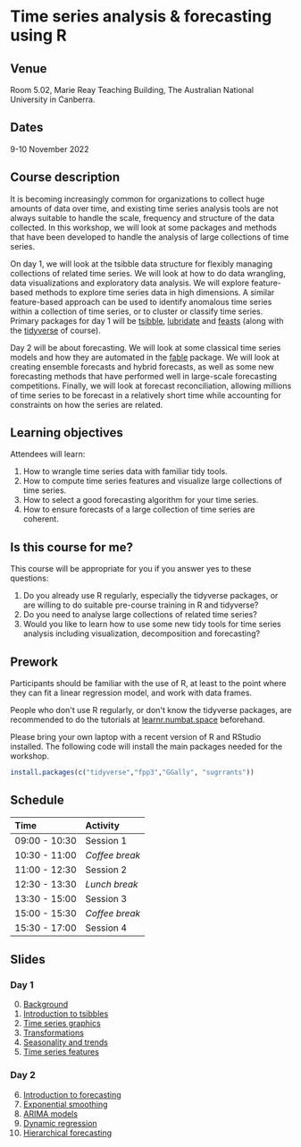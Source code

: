 # Time series analysis & forecasting using R

## Venue

Room 5.02, Marie Reay Teaching Building, The Australian National
University in Canberra.

## Dates

9-10 November 2022

## Course description

It is becoming increasingly common for organizations to collect huge
amounts of data over time, and existing time series analysis tools are
not always suitable to handle the scale, frequency and structure of the
data collected. In this workshop, we will look at some packages and
methods that have been developed to handle the analysis of large
collections of time series.

On day 1, we will look at the tsibble data structure for flexibly
managing collections of related time series. We will look at how to do
data wrangling, data visualizations and exploratory data analysis. We
will explore feature-based methods to explore time series data in high
dimensions. A similar feature-based approach can be used to identify
anomalous time series within a collection of time series, or to cluster
or classify time series. Primary packages for day 1 will be
[tsibble](https://cran.r-project.org/package=tsibble),
[lubridate](https://cran.r-project.org/package=lubridate) and
[feasts](https://cran.r-project.org/package=feasts) (along with the
[tidyverse](http://tidyverse.org) of course).

Day 2 will be about forecasting. We will look at some classical time
series models and how they are automated in the
[fable](https://cran.r-project.org/package=fable) package. We will look
at creating ensemble forecasts and hybrid forecasts, as well as some new
forecasting methods that have performed well in large-scale forecasting
competitions. Finally, we will look at forecast reconciliation, allowing
millions of time series to be forecast in a relatively short time while
accounting for constraints on how the series are related.

## Learning objectives

Attendees will learn:

1.  How to wrangle time series data with familiar tidy tools.
2.  How to compute time series features and visualize large collections
    of time series.
3.  How to select a good forecasting algorithm for your time series.
4.  How to ensure forecasts of a large collection of time series are
    coherent.

## Is this course for me?

This course will be appropriate for you if you answer yes to these
questions:

1.  Do you already use R regularly, especially the tidyverse packages,
    or are willing to do suitable pre-course training in R and
    tidyverse?
2.  Do you need to analyse large collections of related time series?
3.  Would you like to learn how to use some new tidy tools for time
    series analysis including visualization, decomposition and
    forecasting?

## Prework

Participants should be familiar with the use of R, at least to the point
where they can fit a linear regression model, and work with data frames.

People who don't use R regularly, or don't know the tidyverse packages,
are recommended to do the tutorials at
[learnr.numbat.space](http://learnr.numbat.space) beforehand.

Please bring your own laptop with a recent version of R and RStudio
installed. The following code will install the main packages needed for
the workshop.

``` r
install.packages(c("tidyverse","fpp3","GGally", "sugrrants"))
```

## Schedule

| Time          | Activity         |
| :------------ | :--------------- |
| 09:00 - 10:30 | Session 1        |
| 10:30 - 11:00 | *Coffee break*   |
| 11:00 - 12:30 | Session 2        |
| 12:30 - 13:30 | *Lunch break*    |
| 13:30 - 15:00 | Session 3        |
| 15:00 - 15:30 | *Coffee break*   |
| 15:30 - 17:00 | Session 4        |

## Slides

### Day 1

  0. [Background](https://github.com/robjhyndman/forecasting_workshop/raw/main/0-intro.pdf)
  1. [Introduction to tsibbles](https://github.com/robjhyndman/forecasting_workshop/raw/main/1-tsibbles.pdf)
  2. [Time series graphics](https://github.com/robjhyndman/forecasting_workshop/raw/main/2-graphics.pdf)
  3. [Transformations](https://github.com/robjhyndman/forecasting_workshop/raw/main/3-transformations.pdf)
  4. [Seasonality and trends](https://github.com/robjhyndman/forecasting_workshop/raw/main/4-decompositions.pdf)
  5. [Time series features](https://github.com/robjhyndman/forecasting_workshop/raw/main/5-feasts.pdf)

### Day 2

  6. [Introduction to forecasting](https://github.com/robjhyndman/forecasting_workshop/raw/main/6-fable.pdf)
  7. [Exponential smoothing](https://github.com/robjhyndman/forecasting_workshop/raw/main/7-ets.pdf)
  8. [ARIMA models](https://github.com/robjhyndman/forecasting_workshop/raw/main/8-arima.pdf)
  9. [Dynamic regression](https://github.com/robjhyndman/forecasting_workshop/raw/main/9-dynamic-regression.pdf)
  10. [Hierarchical forecasting](https://github.com/robjhyndman/forecasting_workshop/raw/main/10-reconciliation.pdf)
